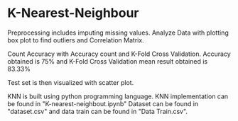 # K-Nearest-Neighbour
Preprocessing includes imputing missing values.
Analyze Data with plotting box plot to find outliers and Correlation Matrix. 

Count Accuracy with Accuracy count and K-Fold Cross Validation.
Accuracy obtained is 75% and K-Fold Cross Validation mean result obtained is 83.33%

Test set is then visualized with scatter plot.

KNN is built using python programming language. 
KNN implementation can be found in "K-nearest-neighbout.ipynb"
Dataset can be found in "dataset.csv" and data train can be found in "Data Train.csv".
